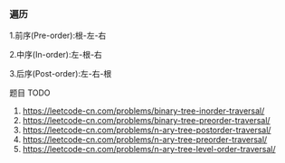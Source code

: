 ### 遍历

1.前序(Pre-order):根-左-右

2.中序(In-order):左-根-右

3.后序(Post-order):左-右-根



题目 TODO

1. https://leetcode-cn.com/problems/binary-tree-inorder-traversal/
2. https://leetcode-cn.com/problems/binary-tree-preorder-traversal/ 
3. https://leetcode-cn.com/problems/n-ary-tree-postorder-traversal/ 
4. https://leetcode-cn.com/problems/n-ary-tree-preorder-traversal/
5. https://leetcode-cn.com/problems/n-ary-tree-level-order-traversal/

